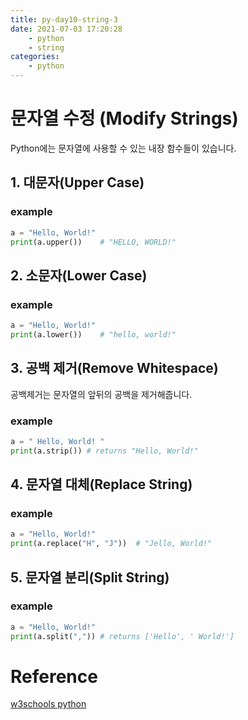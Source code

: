 ```yaml
---
title: py-day10-string-3
date: 2021-07-03 17:20:28
    - python 
    - string
categories: 
    - python
---
```


# 문자열 수정 (Modify Strings)
Python에는 문자열에 사용할 수 있는 내장 함수들이 있습니다.

## 1. 대문자(Upper Case)
### example
``` python
a = "Hello, World!"
print(a.upper())    # "HELLO, WORLD!"
```

## 2. 소문자(Lower Case)
### example
``` python
a = "Hello, World!"
print(a.lower())    # "hello, world!"
```

## 3. 공백 제거(Remove Whitespace)
공백제거는 문자열의 앞뒤의 공백을 제거해줍니다. 
### example
``` python
a = " Hello, World! "
print(a.strip()) # returns "Hello, World!"
```

## 4. 문자열 대체(Replace String)
### example
``` python
a = "Hello, World!"
print(a.replace("H", "J"))  # "Jello, World!"
```

## 5. 문자열 분리(Split String)
### example
``` python
a = "Hello, World!"
print(a.split(",")) # returns ['Hello', ' World!']
```

# Reference
[w3schools python](https://www.w3schools.com/python)